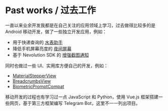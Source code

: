 Past works / 过去工作
=======

一直以来业余开发我都是在自己关注的应用领域上学习，过去做得比较多的是 Android 移动开发，做了一些独立开发应用，例如：

- 用于快递查询的 [水表助手](https://github.com/fython/PackageTracker)
- 降低手机屏幕亮度的 [夜间屏幕](https://github.com/fython/Blackbulb)
- 基于 Nevolution SDK 的 [增强截图通知](https://github.com/fython/EnhancedScreenshotNotification)

同时也做过一些 UI、实用库方便自己的开发，例如：

- [MaterialStepperView](https://github.com/fython/MaterialStepperView)
- [BreadcrumbsView](https://github.com/fython/BreadcrumbsView)
- [BiometricPromptCompat](https://github.com/fython/BiometricPromptCompat)

移动开发的过程也有学习过一点 JavaScript 和 Python，使用 Vue.js 框架搭建一些网页，基于第三方框架编写 Telegram Bot，这里不一一列出项目。
